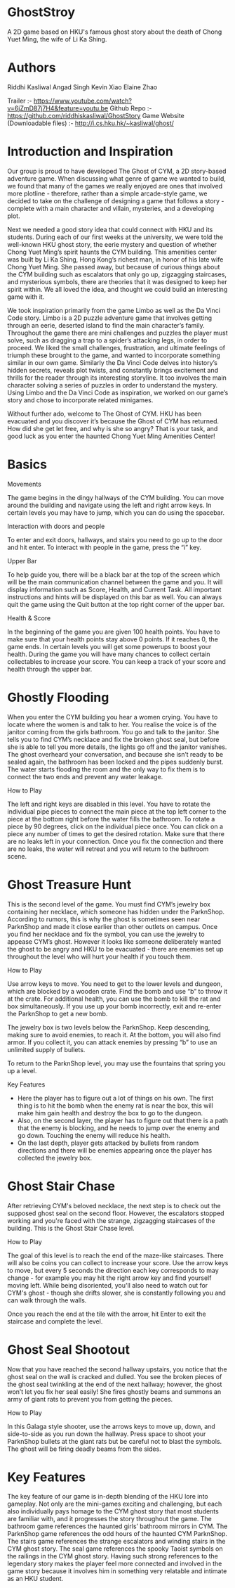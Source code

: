 # GhostStroy
A 2D game based on HKU's famous ghost story about the death of Chong Yuet Ming, the wife of Li Ka Shing. 

# Authors 
Riddhi Kasliwal 
Angad Singh 
Kevin Xiao
Elaine Zhao 

Trailer :- https://www.youtube.com/watch?v=6jZmD87j7H4&feature=youtu.be 
Github Repo :-  https://github.com/riddhiskasliwal/GhostStory 
Game Website (Downloadable files) :- http://i.cs.hku.hk/~kasliwal/ghost/ 

# Introduction and Inspiration

Our group is proud to have developed The Ghost of CYM, a 2D story-based adventure game. When discussing what genre of game we wanted to build, we found that many of the games we really enjoyed are ones that involved more plotline - therefore, rather than a simple arcade-style game, we decided to take on the challenge of designing a game that follows a story - complete with a main character and villain, mysteries, and a developing plot. 

Next we needed a good story idea that could connect with HKU and its students. During each of our first weeks at the university, we were told the well-known HKU ghost story, the eerie mystery and question of whether Chong Yuet Ming’s spirit haunts the CYM building. This amenities center was built by Li Ka Shing, Hong Kong’s richest man, in honor of his late wife Chong Yuet Ming. She passed away, but because of curious things about the CYM building such as escalators that only go up, zigzagging staircases, and mysterious symbols, there are theories that it was designed to keep her spirit within. We all loved the idea, and thought we could build an interesting game with it. 

We took inspiration primarily from the game Limbo as well as the Da Vinci Code story. Limbo is a 2D puzzle adventure game that involves getting through an eerie, deserted island to find the main character’s family. Throughout the game there are mini challenges and puzzles the player must solve, such as dragging a trap to a spider’s attacking legs, in order to proceed. We liked the small challenges, frustration, and ultimate feelings of triumph these brought to the game, and wanted to incorporate something similar in our own game. Similarly the Da Vinci Code delves into history’s hidden secrets, reveals plot twists, and constantly brings excitement and thrills for the reader through its interesting storyline. It too involves the main character solving a series of puzzles in order to understand the mystery. Using Limbo and the Da Vinci Code as inspiration, we worked on our game’s story and chose to incorporate related minigames.

Without further ado, welcome to The Ghost of CYM. HKU has been evacuated and you discover it’s because the Ghost of CYM has returned. How did she get let free, and why is she so angry? That is your task, and good luck as you enter the haunted Chong Yuet Ming Amenities Center!

# Basics

Movements 

The game begins in the dingy hallways of the CYM building. You can move around the building and navigate using the left and right arrow keys. In certain levels you may have to jump, which you can do using the spacebar. 

Interaction with doors and people 

To enter and exit doors, hallways, and stairs you need to go up to the door and hit enter. To interact with people in the game, press the “i” key. 

Upper Bar

To help guide you, there will be a black bar at the top of the screen which will be the main communication channel between the game and you. It will display information such as Score, Health, and Current Task. All important instructions and hints will be displayed on this bar as well. You can always quit the game using the Quit button at the top right corner of the upper bar.

Health & Score

In the beginning of the game you are given 100 health points. You have to make sure that your health points stay above 0 points. If it reaches 0, the game ends. In certain levels you will get some powerups to boost your health. During the game you will have many chances to collect certain collectables to increase your score. You can keep a track of your score and health through the upper bar. 

# Ghostly Flooding

When you enter the CYM building you hear a women crying. You have to locate where the women is and talk to her. You realise the voice is of the janitor coming from the girls bathroom. You go and talk to the janitor. She tells you to find CYM’s necklace and fix the broken ghost seal, but before she is able to tell you more details, the lights go off and the janitor vanishes. The ghost overheard your conversation, and because she isn’t ready to be sealed again, the bathroom has been locked and the pipes suddenly burst. The water starts flooding the room and the only way to fix them is to connect the two ends and prevent any water leakage. 

How to Play

The left and right keys are disabled in this level. You have to rotate the individual pipe pieces to connect the main piece at the top left corner to the piece at the bottom right before the water fills the bathroom. To rotate a piece by 90 degrees, click on the individual piece once. You can click on a piece any number of times to get the desired rotation. Make sure that there are no leaks left in your connection. Once you fix the connection and there are no leaks, the water will retreat and you will return to the bathroom scene.

# Ghost Treasure Hunt

This is the second level of the game. You must find CYM’s jewelry box containing her necklace, which someone has hidden under the ParknShop. According to rumors, this is why the ghost is sometimes seen near ParknShop and made it close earlier than other outlets on campus. Once you find her necklace and fix the symbol, you can use the jewelry to appease CYM’s ghost. However it looks like someone deliberately wanted the ghost to be angry and HKU to be evacuated - there are enemies set up throughout the level who will hurt your health if you touch them.

How to Play    
   
Use arrow keys to move. You need to get to the lower levels and dungeon, which are blocked by a wooden crate. Find the bomb and use “b” to throw it at the crate. For additional health, you can use the bomb to kill the rat and box simultaneously. If you use up your bomb incorrectly, exit and re-enter the ParknShop to get a new bomb.
 
The jewelry box is two levels below the ParknShop. Keep descending, making sure to avoid enemies, to reach it. At the bottom, you will also find armor. If you collect it, you can attack enemies by pressing “b” to use an unlimited supply of bullets.

To return to the ParknShop level, you may use the fountains that spring you up a level.

Key Features

* Here the player has to figure out a lot of things on his own. The first thing is to hit the bomb when the enemy rat is near the box, this will make him gain health and destroy the box to go to the dungeon.
* Also, on the second layer, the player has to figure out that there is a path that the enemy is blocking, and he needs to jump over the enemy and go down. Touching the enemy will reduce his health.
* On the last depth, player gets attacked by bullets from random directions and there will be enemies appearing once the player has collected the jewelry box.

# Ghost Stair Chase

After retrieving CYM's beloved necklace, the next step is to check out the supposed ghost seal on the second floor. However, the escalators stopped working and you're faced with the strange, zigzagging staircases of the building. This is the Ghost Stair Chase level.

How to Play

The goal of this level is to reach the end of the maze-like staircases. There will also be coins you can collect to increase your score. Use the arrow keys to move, but every 5 seconds the direction each key corresponds to may change - for example you may hit the right arrow key and find yourself moving left. While being disoriented, you'll also need to watch out for CYM's ghost - though she drifts slower, she is constantly following you and can walk through the walls.

Once you reach the end at the tile with the arrow, hit Enter to exit the staircase and complete the level. 

# Ghost Seal Shootout

Now that you have reached the second hallway upstairs, you notice that the ghost seal on the wall is cracked and dulled. You see the broken pieces of the ghost seal twinkling at the end of the next hallway; however, the ghost won’t let you fix her seal easily! She fires ghostly beams and summons an army of giant rats to prevent you from getting the pieces. 

How to Play

In this Galaga style shooter, use the arrows keys to move up, down, and side-to-side as you run down the hallway. Press space to shoot your ParknShop bullets at the giant rats but be careful not to blast the symbols. The ghost will be firing deadly beams from the sides.

# Key Features 

The key feature of our game is in-depth blending of the HKU lore into gameplay. Not only are the mini-games exciting and challenging, but each also individually pays homage to the CYM ghost story that most students are familiar with, and it progresses the story throughout the game. The bathroom game references the haunted girls’ bathroom mirrors in CYM. The ParknShop game references the odd hours of the haunted CYM ParknShop. The stairs game references the strange escalators and winding stairs in the CYM ghost story. The seal game references the spooky Taoist symbols on the railings in the CYM ghost story. Having such strong references to the legendary story makes the player feel more connected and involved in the game story because it involves him in something very relatable and intimate as an HKU student. 


